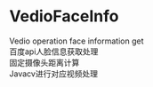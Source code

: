 # VedioFaceInfo
  Vedio operation  face information get</br>
  百度api人脸信息获取处理</br>
  固定摄像头距离计算</br>
  Javacv进行对应视频处理</br>
